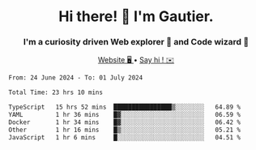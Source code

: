 <h1 align="center">Hi there! 👋 I'm Gautier.</h1>
<h3 align="center">I'm a curiosity driven Web explorer 🚀 and Code wizard 🧙</h3>

<p align="center">
  <a href="https://xisabla.github.io/">Website 🖥️ </a> •
  <a href="mailto:xisabla.dev@gmail.com">Say hi ! ✉️</a>
</p>

<!--START_SECTION:waka-->

```txt
From: 24 June 2024 - To: 01 July 2024

Total Time: 23 hrs 10 mins

TypeScript   15 hrs 52 mins  ████████████████▒░░░░░░░░   64.89 %
YAML         1 hr 36 mins    █▓░░░░░░░░░░░░░░░░░░░░░░░   06.59 %
Docker       1 hr 34 mins    █▓░░░░░░░░░░░░░░░░░░░░░░░   06.42 %
Other        1 hr 16 mins    █▒░░░░░░░░░░░░░░░░░░░░░░░   05.21 %
JavaScript   1 hr 6 mins     █░░░░░░░░░░░░░░░░░░░░░░░░   04.51 %
```

<!--END_SECTION:waka-->
